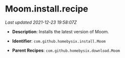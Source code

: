 # Moom.install.recipe

_Last updated 2021-12-23 19:58:07Z_

- **Description**: Installs the latest version of Moom.

- **Identifier**: `com.github.homebysix.install.Moom`

- **Parent Recipes**: `com.github.homebysix.download.Moom`